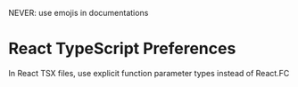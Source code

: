 NEVER: use emojis in documentations

# React TypeScript Preferences
In React TSX files, use explicit function parameter types instead of React.FC
